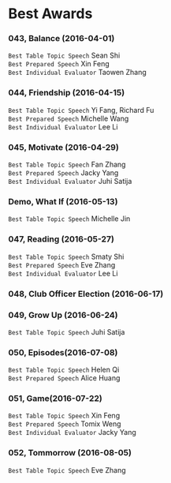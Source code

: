 # Best Awards

### 043, Balance (2016-04-01) 
`Best Table Topic Speech` Sean Shi  
`Best Prepared Speech` Xin Feng   
`Best Individual Evaluator` Taowen Zhang  

### 044, Friendship (2016-04-15)
`Best Table Topic Speech`  Yi Fang, Richard Fu  
`Best Prepared Speech`  Michelle Wang  
`Best Individual Evaluator` Lee Li  

### 045, Motivate (2016-04-29) 
`Best Table Topic Speech` Fan Zhang  
`Best Prepared Speech` Jacky Yang  
`Best Individual Evaluator` Juhi Satija

### Demo, What If (2016-05-13)
`Best Table Topic Speech` Michelle Jin  

### 047, Reading (2016-05-27)
`Best Table Topic Speech` Smaty Shi  
`Best Prepared Speech` Eve Zhang   
`Best Individual Evaluator` Lee Li  

### 048, Club Officer Election (2016-06-17)

### 049, Grow Up (2016-06-24)
`Best Table Topic Speech` Juhi Satija  

### 050, Episodes(2016-07-08)  
`Best Table Topic Speech` Helen Qi  
`Best Prepared Speech` Alice Huang  

### 051, Game(2016-07-22)
`Best Table Topic Speech` Xin Feng  
`Best Prepared Speech` Tomix Weng  
`Best Individual Evaluator` Jacky Yang  

### 052, Tommorrow (2016-08-05)
`Best Table Topic Speech` Eve Zhang  
